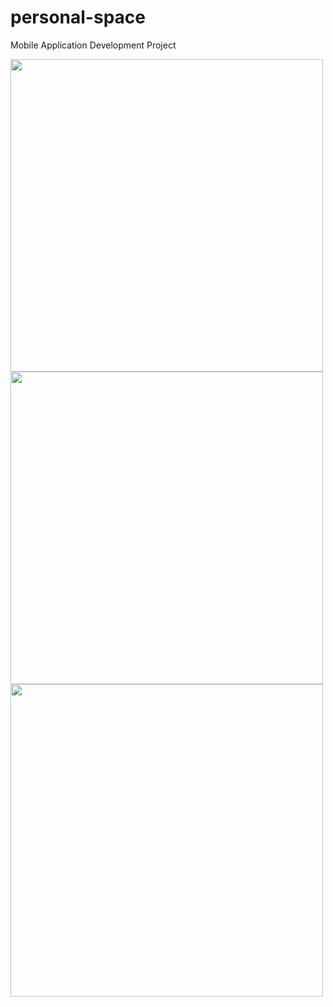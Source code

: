 # personal-space
Mobile Application Development Project

<img src="https://github.com/IT21026898/personal-space/blob/main/app/src/main/res/drawable/dashPG.png" height = "500" >
<img src="https://github.com/IT21026898/personal-space/blob/main/app/src/main/res/drawable/loginPG.png" height = "500" >
<img src="https://github.com/IT21026898/personal-space/blob/main/app/src/main/res/drawable/allPG.png" height = "500" >
